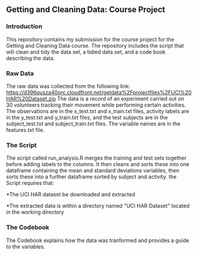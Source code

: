 ## Getting and Cleaning Data: Course Project

### Introduction
This repository contains my submission for the course project for the Getting and Cleaning Data course.
The repository includes the script that will clean and tidy the data set, a tidied data set, and a code book describing the data.

### Raw Data
The raw data was collected from the following link: https://d396qusza40orc.cloudfront.net/getdata%2Fprojectfiles%2FUCI%20HAR%20Dataset.zip
The data is a record of an experiment carried out on 30 volunteers tracking their movement while performing certain activities.
The observations are in the x_test.txt and x_train.txt files, activity labels are in the y_test.txt and y_train.txt files, and the test subjects are in the subject_test.txt and subject_train.txt files.
 The variable names are in the features.txt file.

### The Script
The script called run_analysis.R merges the training and test sets together before adding labels to the columns.
It then cleans and sorts these into one dataframe containing the mean and standard deviations variables, then sorts these into a further dataframe sorted by subject and activity.
the Script requires that:

*The UCI HAR dataset be downloaded and extracted

*The extracted data is within a directory named "UCI HAR Dataset" located in the working directory

### The Codebook
The Codebook explains how the data was tranformed and provides a guide to the variables.
